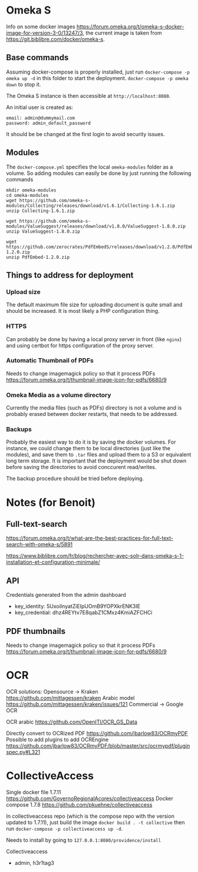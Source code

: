 # Omeka S

Info on some docker images https://forum.omeka.org/t/omeka-s-docker-image-for-version-3-0/13247/3, the current image is taken from https://git.biblibre.com/docker/omeka-s.

## Base commands

Assuming docker-compose is properly installed, just run `docker-compose -p omeka up -d` in this folder to start the deployment. `docker-compose -p omeka down` to stop it.

The Omeka S instance is then accessible at `http://localhost:8080`.

An initial user is created as:
```
email: admin@dummymail.com
password: admin_default_password
```

It should be be changed at the first login to avoid security issues.

## Modules

The `docker-compose.yml` specifies the local `omeka-modules` folder as a volume. So adding modules can easily be done by just running the following commands

```
mkdir omeka-modules
cd omeka-modules
wget https://github.com/omeka-s-modules/Collecting/releases/download/v1.6.1/Collecting-1.6.1.zip
unzip Collecting-1.6.1.zip

wget https://github.com/omeka-s-modules/ValueSuggest/releases/download/v1.8.0/ValueSuggest-1.8.0.zip
unzip ValueSuggest-1.8.0.zip

wget https://github.com/zerocrates/PdfEmbedS/releases/download/v1.2.0/PdfEmbed-1.2.0.zip
unzip PdfEmbed-1.2.0.zip
```

## Things to address for deployment

### Upload size

The default maximum file size for uploading document is quite small and should be increased. It is most likely a PHP configuration thing.

### HTTPS

Can probably be done by having a local proxy server in front (like `nginx`) and using certbot for https configuration of the proxy server.

### Automatic Thumbnail of PDFs

Needs to change imagemagick policy so that it process PDFs
https://forum.omeka.org/t/thumbnail-image-icon-for-pdfs/6680/9

### Omeka Media as a volume directory

Currently the media files (such as PDFs) directory is not a volume and is probably erased between docker restarts, that needs to be addressed.

### Backups

Probably the easiest way to do it is by saving the docker volumes. For instance, we could change them to be local directories (just like the modules), and save them to `.tar` files and upload them to a S3 or equivalent long term storage. It is important that the deployment would be shut down before saving the directories to avoid conccurent read/writes.

The backup procedure should be tried before deploying.


# Notes (for Benoit)

## Full-text-search

https://forum.omeka.org/t/what-are-the-best-practices-for-full-text-search-with-omeka-s/5891

https://www.biblibre.com/fr/blog/rechercher-avec-solr-dans-omeka-s-1-installation-et-configuration-minimale/

## API

Credentials generated from the admin dashboard
- key_identity: 5UxoiInyatZiEIpUOmB9YOPXkrENK3IE
- key_credential: dhz4REYtv7E8qabZ1CMxz4KmiAZFCHCi

## PDF thumbnails

Needs to change imagemagick policy so that it process PDFs
https://forum.omeka.org/t/thumbnail-image-icon-for-pdfs/6680/9

# OCR

OCR solutions:
    Opensource -> Kraken
    https://github.com/mittagessen/kraken
    Arabic model https://github.com/mittagessen/kraken/issues/121
    Commercial -> Google OCR

OCR arabic
https://github.com/OpenITI/OCR_GS_Data


Directly convert to OCRized PDF https://github.com/jbarlow83/OCRmyPDF
Possible to add plugins to add OCREngine https://github.com/jbarlow83/OCRmyPDF/blob/master/src/ocrmypdf/pluginspec.py#L321


# CollectiveAccess

Single docker file 1.7.11 https://github.com/GovernoRegionalAcores/collectiveaccess
Docker compose 1.7.8 https://github.com/pkuehne/collectiveaccess

In collectiveaccess repo (which is the compose repo with the version updated to 1.7.11), just build the image `docker build . -t collective` then run `docker-compose -p collectiveaccess up -d`.

Needs to install by going to `127.0.0.1:8080/providence/install`

Collectiveaccess 
- admin, h3r1tag3